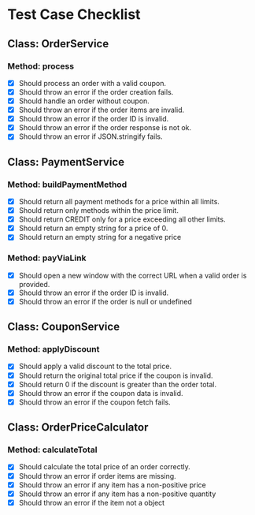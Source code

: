 # Test Case Checklist

## Class: OrderService

### Method: process
- [x] Should process an order with a valid coupon.
- [x] Should throw an error if the order creation fails.
- [x] Should handle an order without coupon.
- [x] Should throw an error if the order items are invalid.
- [x] Should throw an error if the order ID is invalid.
- [x] Should throw an error if the order response is not ok.
- [x] Should throw an error if JSON.stringify fails.

## Class: PaymentService

### Method: buildPaymentMethod
- [x] Should return all payment methods for a price within all limits.
- [x] Should return only methods within the price limit.
- [x] Should return CREDIT only for a price exceeding all other limits.
- [x] Should return an empty string for a price of 0.
- [x] Should return an empty string for a negative price

### Method: payViaLink
- [x] Should open a new window with the correct URL when a valid order is provided.
- [x] Should throw an error if the order ID is invalid.
- [x] Should throw an error if the order is null or undefined

## Class: CouponService

### Method: applyDiscount
- [x] Should apply a valid discount to the total price.
- [x] Should return the original total price if the coupon is invalid.
- [x] Should return 0 if the discount is greater than the order total.
- [x] Should throw an error if the coupon data is invalid.
- [x] Should throw an error if the coupon fetch fails.

## Class: OrderPriceCalculator

### Method: calculateTotal
- [x] Should calculate the total price of an order correctly.
- [x] Should throw an error if order items are missing.
- [x] Should throw an error if any item has a non-positive price
- [x] Should throw an error if any item has a non-positive quantity
- [x] Should throw an error if the item not a object